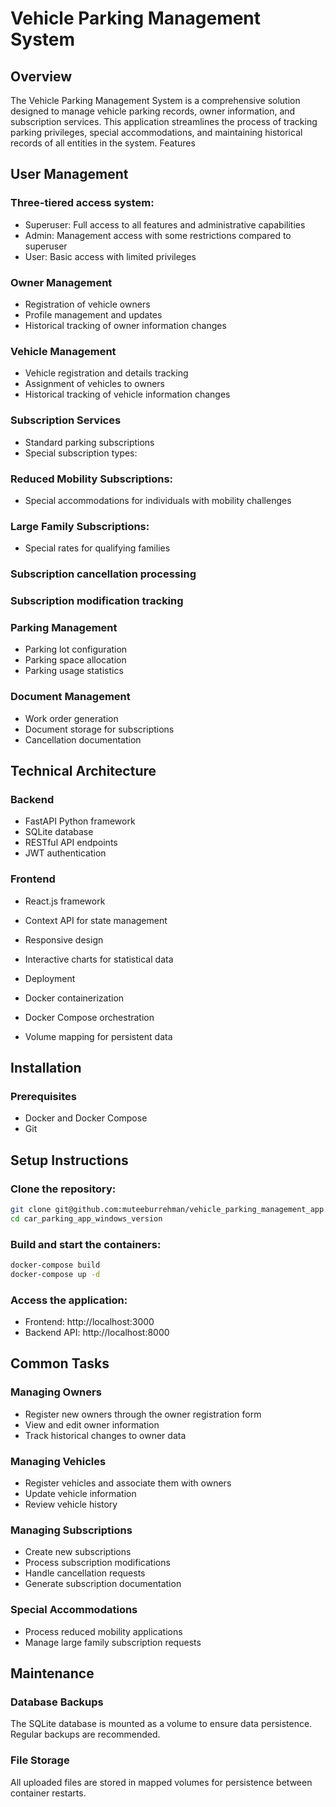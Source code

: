 # Vehicle Parking Management System
## Overview
The Vehicle Parking Management System is a comprehensive solution designed to manage vehicle parking records, owner information, and subscription services. This application streamlines the process of tracking parking privileges, special accommodations, and maintaining historical records of all entities in the system.
Features
## User Management

### Three-tiered access system:

- Superuser: Full access to all features and administrative capabilities
- Admin: Management access with some restrictions compared to superuser
- User: Basic access with limited privileges



### Owner Management

- Registration of vehicle owners
- Profile management and updates
- Historical tracking of owner information changes

### Vehicle Management

- Vehicle registration and details tracking
- Assignment of vehicles to owners
- Historical tracking of vehicle information changes

### Subscription Services

- Standard parking subscriptions
- Special subscription types:

### Reduced Mobility Subscriptions:
- Special accommodations for individuals with mobility challenges
### Large Family Subscriptions: 
- Special rates for qualifying families


### Subscription cancellation processing
### Subscription modification tracking

### Parking Management

- Parking lot configuration
- Parking space allocation
- Parking usage statistics

### Document Management

- Work order generation
- Document storage for subscriptions
- Cancellation documentation

## Technical Architecture
### Backend

- FastAPI Python framework
- SQLite database
- RESTful API endpoints
- JWT authentication

### Frontend

- React.js framework
- Context API for state management
- Responsive design
- Interactive charts for statistical data

- Deployment

- Docker containerization
- Docker Compose orchestration
- Volume mapping for persistent data

## Installation
### Prerequisites

- Docker and Docker Compose
- Git

## Setup Instructions

### Clone the repository:
```bash
git clone git@github.com:muteeburrehman/vehicle_parking_management_app.git
cd car_parking_app_windows_version
```
### Build and start the containers:
```bash
docker-compose build
docker-compose up -d
```

### Access the application:

- Frontend: http://localhost:3000
- Backend API: http://localhost:8000


## Common Tasks
### Managing Owners

- Register new owners through the owner registration form
- View and edit owner information
- Track historical changes to owner data

### Managing Vehicles

- Register vehicles and associate them with owners
- Update vehicle information
- Review vehicle history

### Managing Subscriptions

- Create new subscriptions
- Process subscription modifications
- Handle cancellation requests
- Generate subscription documentation

### Special Accommodations

- Process reduced mobility applications
- Manage large family subscription requests

## Maintenance
### Database Backups
The SQLite database is mounted as a volume to ensure data persistence. Regular backups are recommended.
### File Storage
All uploaded files are stored in mapped volumes for persistence between container restarts.
